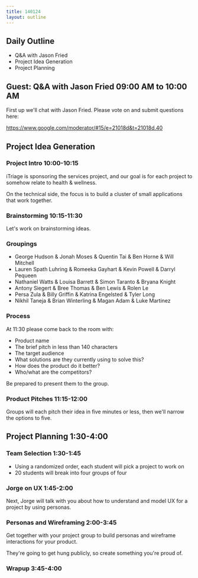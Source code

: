 ```yaml
---
title: 140124
layout: outline
---
```


## Daily Outline

* Q&A with Jason Fried
* Project Idea Generation
* Project Planning

## Guest: Q&A with Jason Fried 09:00 AM to 10:00 AM

First up we'll chat with Jason Fried. Please vote on and submit questions here:

https://www.google.com/moderator/#15/e=21018d&t=21018d.40

## Project Idea Generation

### Project Intro 10:00-10:15

iTriage is sponsoring the services project, and our goal is for each project to somehow relate to health & wellness.

On the technical side, the focus is to build a cluster of small applications that work together.

### Brainstorming 10:15-11:30

Let's work on brainstorming ideas.

### Groupings

* George Hudson & Jonah Moses & Quentin Tai & Ben Horne & Will Mitchell
* Lauren Spath Luhring & Romeeka Gayhart & Kevin Powell & Darryl Pequeen
* Nathaniel Watts & Louisa Barrett & Simon Taranto & Bryana Knight
* Antony Siegert & Bree Thomas & Ben Lewis & Rolen Le
* Persa Zula & Billy Griffin & Katrina Engelsted & Tyler Long
* Nikhil Taneja & Brian Winterling & Magan Adam & Luke Martinez

### Process

At 11:30 please come back to the room with:

* Product name
* The brief pitch in less than 140 characters
* The target audience
* What solutions are they currently using to solve this?
* How does the product do it better?
* Who/what are the competitors?

Be prepared to present them to the group.

### Product Pitches 11:15-12:00

Groups will each pitch their idea in five minutes or less, then we'll narrow the options to five.

## Project Planning 1:30-4:00

### Team Selection 1:30-1:45

* Using a randomized order, each student will pick a project to work on
* 20 students will break into four groups of four

### Jorge on UX 1:45-2:00

Next, Jorge will talk with you about how to understand and model UX for a project by using personas.

### Personas and Wireframing 2:00-3:45

Get together with your project group to build personas and wireframe interactions for your product.

They're going to get hung publicly, so create something you're proud of.

### Wrapup 3:45-4:00

